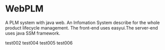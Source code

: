 # WebPLM
A PLM system with java web.
An Infomation System describe for the whole product lifecycle management.
The front-end uses easyui.The server-end uses java SSM framework.

test002
test004
test005
test006
